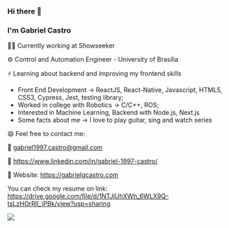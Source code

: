 ### Hi there 👋
### I'm Gabriel Castro


👨‍💼 Currently working at Showseeker

:gear: Control and Automation Engineer - University of Brasília

:zap: Learning about backend and improving my frontend skills

* Front End Development &rarr; ReactJS, React-Native, Javascript, HTML5, CSS3, Cypress, Jest, testing library;
* Worked in college with Robotics &rarr; C/C++, ROS;
* Interested in Machine Learning, Backend with Node.js, Next.js
* Some facts about me &rarr; I love to play guitar, sing and watch series


😄 Feel free to contact me:

:email: gabriel1997.castro@gmail.com

:briefcase: https://www.linkedin.com/in/gabriel-1997-castro/

🔗 Website: https://gabrielgcastro.com

You can check my resume on link: https://drive.google.com/file/d/1NTJjUhXWh_6WLX9Q-tsLzHOrRll_jPBk/view?usp=sharing

![](https://komarev.com/ghpvc/?username=gabriel1997castro&color=blueviolet)
